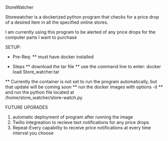 StoreWatcher

Storewatcher is a dockerized python program that checks for a price drop of a desired item in all the specified online stores. 

I am currently using this program to be alerted of any  price drops for the computer parts I want to purchase

SETUP:
* Pre-Req: 
**  must have docker installed

* Steps
** download the tar file
** use the command line to enter:
      docker load Store_watcher.tar

** Currently the container is not set to run the program automatically, but that update will be coming soon
** run the docker images with options -it 
** and run the python file located at  
		/home/store_watcher/store-watch.py


FUTURE UPGRADES
1. automatic deployment of program after running the image
2. Twilio integreation to recieve text notifications for any price drops
3. Repeat-Every capability to receive price notifications at every time  interval you choose 
